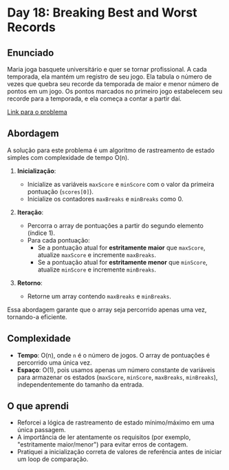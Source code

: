 # Day 18: Breaking Best and Worst Records

## Enunciado

Maria joga basquete universitário e quer se tornar profissional. A cada temporada, ela mantém um registro de seu jogo. Ela tabula o número de vezes que quebra seu recorde da temporada de maior e menor número de pontos em um jogo. Os pontos marcados no primeiro jogo estabelecem seu recorde para a temporada, e ela começa a contar a partir daí.

[Link para o problema](https://www.hackerrank.com/challenges/breaking-best-and-worst-records/problem)

## Abordagem

A solução para este problema é um algoritmo de rastreamento de estado simples com complexidade de tempo O(n).

1.  **Inicialização**:
    *   Inicialize as variáveis `maxScore` e `minScore` com o valor da primeira pontuação (`scores[0]`).
    *   Inicialize os contadores `maxBreaks` e `minBreaks` como 0.

2.  **Iteração**:
    *   Percorra o array de pontuações a partir do segundo elemento (índice 1).
    *   Para cada pontuação:
        *   Se a pontuação atual for **estritamente maior** que `maxScore`, atualize `maxScore` e incremente `maxBreaks`.
        *   Se a pontuação atual for **estritamente menor** que `minScore`, atualize `minScore` e incremente `minBreaks`.

3.  **Retorno**:
    *   Retorne um array contendo `maxBreaks` e `minBreaks`.

Essa abordagem garante que o array seja percorrido apenas uma vez, tornando-a eficiente.

## Complexidade

- **Tempo**: O(n), onde `n` é o número de jogos. O array de pontuações é percorrido uma única vez.
- **Espaço**: O(1), pois usamos apenas um número constante de variáveis para armazenar os estados (`maxScore`, `minScore`, `maxBreaks`, `minBreaks`), independentemente do tamanho da entrada.

## O que aprendi

- Reforcei a lógica de rastreamento de estado mínimo/máximo em uma única passagem.
- A importância de ler atentamente os requisitos (por exemplo, "estritamente maior/menor") para evitar erros de contagem.
- Pratiquei a inicialização correta de valores de referência antes de iniciar um loop de comparação.